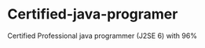 Certified-java-programer
========================

Certified Professional java programmer (J2SE 6) with 96%